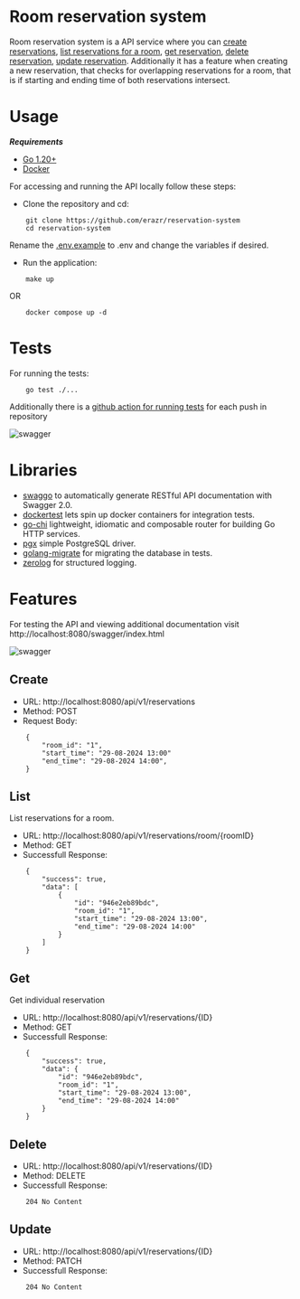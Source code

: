 # Room reservation system

Room reservation system is a API service where you can [create reservations](#create), [list reservations for a room](#list), [get reservation](#get), [delete reservation](#delete), [update reservation](#update). Additionally it has a feature when creating a new reservation, that checks for overlapping reservations for a room, that is if starting and ending time of both reservations intersect.

# Usage

***Requirements***
- [Go 1.20+](https://go.dev/)
- [Docker](https://www.docker.com/)

For accessing and running the API locally follow these steps:


- Clone the repository and cd:
```
	git clone https://github.com/erazr/reservation-system
	cd reservation-system
```

Rename the [.env.example](./.env.example) to .env and change the variables if desired.

- Run the application:

```
	make up
```
OR
```
	docker compose up -d
```

# Tests

For running the tests:
```
	go test ./...
```

Additionally there is a [github action for running tests](./.github/workflows/test.yaml) for each push in repository

![swagger](https://github.com/user-attachments/assets/c45194d6-2705-451e-a877-eb265313abc4)


# Libraries

- [swaggo](https://github.com/swaggo/swag) to automatically generate RESTful API documentation with Swagger 2.0. 
- [dockertest](https://github.com/ory/dockertest) lets spin up docker containers for integration tests.
- [go-chi](https://github.com/go-chi/chi) lightweight, idiomatic and composable router for building Go HTTP services.
- [pgx](https://github.com/jackc/pgx) simple PostgreSQL driver.
- [golang-migrate](https://github.com/golang-migrate/migrate) for migrating the database in tests.
- [zerolog](https://github.com/rs/zerolog) for structured logging.

# Features

For testing the API and viewing additional documentation visit http://localhost:8080/swagger/index.html

![swagger](https://github.com/user-attachments/assets/c45194d6-2705-451e-a877-eb265313abc4)

## Create

- URL: http://localhost:8080/api/v1/reservations
- Method: POST
- Request Body:

```
	{
		"room_id": "1",
  		"start_time": "29-08-2024 13:00"
  		"end_time": "29-08-2024 14:00",
	}
```

## List

List reservations for a room.

- URL: http://localhost:8080/api/v1/reservations/room/{roomID}
- Method: GET
- Successfull Response:

```
	{
  		"success": true,
  		"data": [
    		{
				"id": "946e2eb89bdc",
      			"room_id": "1",
      			"start_time": "29-08-2024 13:00",
      			"end_time": "29-08-2024 14:00"
    		}
  		]
	}
```

## Get

Get individual reservation

- URL: http://localhost:8080/api/v1/reservations/{ID}
- Method: GET
- Successfull Response:

```
	{
		"success": true,
  		"data": {
			"id": "946e2eb89bdc",
      		"room_id": "1",
      		"start_time": "29-08-2024 13:00",
      		"end_time": "29-08-2024 14:00"
    	}
	}
```

## Delete

- URL: http://localhost:8080/api/v1/reservations/{ID}
- Method: DELETE
- Successfull Response:

```
	204	No Content
```

## Update

- URL: http://localhost:8080/api/v1/reservations/{ID}
- Method: PATCH
- Successfull Response:

```
	204	No Content
```
